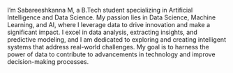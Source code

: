 I’m Sabareeshkanna M, a B.Tech student specializing in Artificial Intelligence and Data Science. My passion lies in Data Science, Machine Learning, and AI, where I leverage data to drive innovation and make a significant impact. I excel in data analysis, extracting insights, and predictive modeling, and I am dedicated to exploring and creating intelligent systems that address real-world challenges. My goal is to harness the power of data to contribute to advancements in technology and improve decision-making processes.
